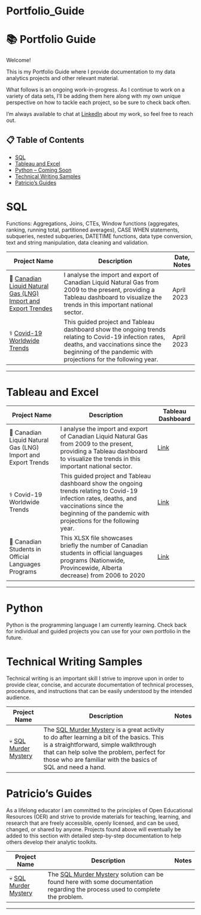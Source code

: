 # Portfolio_Guide

# :books: Portfolio Guide

Welcome!

This is my Portfolio Guide where I provide documentation to my data analytics projects and other relevant material. 

What follows is an ongoing work-in-progress. As I continue to work on a variety of data sets, I’ll be adding them here along with my own unique perspective on how to tackle each project, so be sure to check back often.

I’m always available to chat at [LinkedIn](https://www.linkedin.com/in/patricio-kobek/) about my work, so feel free to reach out.

## :clipboard: Table of Contents
- [SQL](#sql)
- [Tableau and Excel](#Tableau-and-Excel)
- [Python – Coming Soon](#python)
- [Technical Writing Samples](#technical-writing-samples)
- [Patricio’s Guides](#patricios-guides)

# SQL

Functions: Aggregations, Joins, CTEs, Window functions (aggregates, ranking, running total, partitioned averages), CASE WHEN statements, subqueries, nested subqueries, DATETIME functions, data type conversion, text and string manipulation, data cleaning and validation.

| Project Name | Description | Date, Notes |
|---|---|---|
| :maple_leaf: [Canadian Liquid Natural Gas (LNG) Import and Export Trendes](https://github.com/PatricioKobek/DataAnalyticsProjects/blob/165017b99096ae6d435397f1ba0783358468d6a6/Canadian%20Liquid%20Natural%20Gas%20Trends) | I analyse the import and export of Canadian Liquid Natural Gas from 2009 to the present, providing a Tableau dashboard to visualize the trends in this important national sector. | April 2023|  
| :medical_symbol: [Covid-19 Worldwide Trends](https://github.com/PatricioKobek/DataAnalyticsProjects/blob/165017b99096ae6d435397f1ba0783358468d6a6/Covid-19%20Worldwide%20Vaccination,%20Infection,%20and%20Death%20by%20region) | This guided project and Tableau dashboard show the ongoing trends relating to Covid-19 infection rates, deaths, and vaccinations since the beginning of the pandemic with projections for the following year.| April 2023 | 

***

# Tableau and Excel

| Project Name | Description | Tableau Dashboard |
|---|---|---|
| :maple_leaf: Canadian Liquid Natural Gas (LNG) Import and Export Trends | I analyse the import and export of Canadian Liquid Natural Gas from 2009 to the present, providing a Tableau dashboard to visualize the trends in this important national sector. | [Link]( https://public.tableau.com/views/CanadaLNG/Dashboard1?:language=en-US&publish=yes&:display_count=n&:origin=viz_share_link) |
| :medical_symbol: Covid-19 Worldwide Trends | This guided project and Tableau dashboard show the ongoing trends relating to Covid-19 infection rates, deaths, and vaccinations since the beginning of the pandemic with projections for the following year. | [Link](https://public.tableau.com/views/PortfolioProject1_Covid/Dashboard1?:language=en-US&publish=yes&:display_count=n&:origin=viz_share_link) |
| :bookmark: Canadian Students in Official Languages Programs | This XLSX file showcases briefly the number of Canadian students in official languages programs (Nationwide, Provincewide, Alberta decrease) from 2006 to 2020 | [Link](https://github.com/PatricioKobek/Canadian-students-in-official-languages-programs-2006-to-2020.git) |

***
# Python
Python is the programming language I am currently learning. Check back for individual and guided projects you can use for your own portfolio in the future.

# Technical Writing Samples
Technical writing is an important skill I strive to improve upon in order to provide clear, concise, and accurate documentation of technical processes, procedures, and instructions that can be easily understood by the intended audience.

| Project Name | Description | Notes |
|---|---|---|
| :skull: [SQL Murder Mystery](https://github.com/PatricioKobek/technical-writing/blob/e82ad560996f89911c82a67032caed258afefe13/Technical%20Writing%20Sample_SQL%20Murder%20Mystery.pdf) | The [SQL Murder Mystery]( https://mystery.knightlab.com/) is a great activity to do after learning a bit of the basics. This is a straightforward, simple walkthrough that can help solve the problem, perfect for those who are familiar with the basics of SQL and need a hand. | |  

# Patricio’s Guides
As a lifelong educator I am committed to the principles of Open Educational Resources (OER) and strive to provide materials for teaching, learning, and research that are freely accessible, openly licensed, and can be used, changed, or shared by anyone. Projects found above will eventually be added to this section with detailed step-by-step documentation to help others develop their analytic toolkits.

| Project Name | Description | Notes |
|---|---|---|
| :skull: [SQL Murder Mystery](https://github.com/PatricioKobek/DataAnalyticsProjects/blob/f769a4d227b2d8c283c3ce8aa50b3b058df3f098/Solution_to_SQL_Murder_Mystery) | The [SQL Murder Mystery]( https://mystery.knightlab.com/) solution can be found here with some documentation regarding the process used to complete the problem. | |  

***
